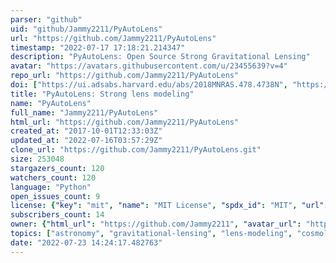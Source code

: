 ```yaml
---
parser: "github"
uid: "github/Jammy2211/PyAutoLens"
url: "https://github.com/Jammy2211/PyAutoLens"
timestamp: "2022-07-17 17:18:21.214347"
description: "PyAutoLens: Open Source Strong Gravitational Lensing"
avatar: "https://avatars.githubusercontent.com/u/23455639?v=4"
repo_url: "https://github.com/Jammy2211/PyAutoLens"
doi: ["https://ui.adsabs.harvard.edu/abs/2018MNRAS.478.4738N", "https://ui.adsabs.harvard.edu/abs/2018ascl.soft07003N/abstract"]
title: "PyAutoLens: Strong lens modeling"
name: "PyAutoLens"
full_name: "Jammy2211/PyAutoLens"
html_url: "https://github.com/Jammy2211/PyAutoLens"
created_at: "2017-10-01T12:33:03Z"
updated_at: "2022-07-16T03:57:29Z"
clone_url: "https://github.com/Jammy2211/PyAutoLens.git"
size: 253048
stargazers_count: 120
watchers_count: 120
language: "Python"
open_issues_count: 9
license: {"key": "mit", "name": "MIT License", "spdx_id": "MIT", "url": "https://api.github.com/licenses/mit", "node_id": "MDc6TGljZW5zZTEz"}
subscribers_count: 14
owner: {"html_url": "https://github.com/Jammy2211", "avatar_url": "https://avatars.githubusercontent.com/u/23455639?v=4", "login": "Jammy2211", "type": "User"}
topics: ["astronomy", "gravitational-lensing", "lens-modeling", "cosmology", "galaxy", "gravitational-lenses", "astrophysics", "physics", "image-processing", "image", "python"]
date: "2022-07-23 14:24:17.482763"
---
```

